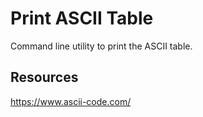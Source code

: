 
# Print ASCII Table

Command line utility to print the ASCII table.

## Resources

https://www.ascii-code.com/


